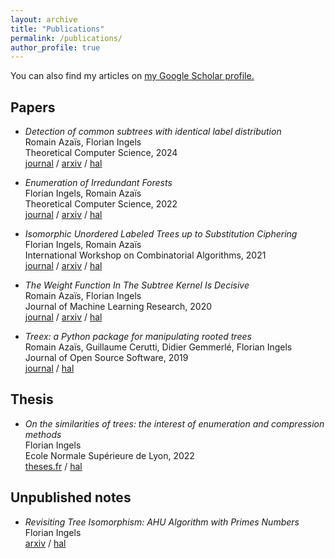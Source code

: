 ```yaml
---
layout: archive
title: "Publications"
permalink: /publications/
author_profile: true
---
```


You can also find my articles on <u><a href="https://scholar.google.com/citations?user=cnqhJj0AAAAJ">my Google Scholar profile</a>.</u>

## Papers

- *Detection of common subtrees with identical label distribution*<br>
  Romain Azaïs, Florian Ingels<br>
  Theoretical Computer Science, 2024<br>
  [journal](https://www.sciencedirect.com/science/article/abs/pii/S0304397523006795) / [arxiv](https://arxiv.org/abs/2307.13068) / [hal](https://hal.science/hal-04171279)

- *Enumeration of Irredundant Forests*<br>
  Florian Ingels, Romain Azaïs<br>
  Theoretical Computer Science, 2022<br>
  [journal](https://www.sciencedirect.com/science/article/abs/pii/S0304397522002584) / [arxiv](https://arxiv.org/abs/2003.08144) / [hal](https://hal.science/hal-02511901)

- *Isomorphic Unordered Labeled Trees up to Substitution Ciphering*<br>
  Florian Ingels, Romain Azaïs<br>
  International Workshop on Combinatorial Algorithms, 2021<br>
  [journal](https://link.springer.com/chapter/10.1007/978-3-030-79987-8_27) / [arxiv](https://arxiv.org/abs/2105.05685) / [hal](https://hal.science/hal-03227196)

- *The Weight Function In The Subtree Kernel Is Decisive*<br>
  Romain Azaïs, Florian Ingels<br>
  Journal of Machine Learning Research, 2020<br>
  [journal](https://www.jmlr.org/papers/v21/19-290.html) / [arxiv](https://arxiv.org/abs/1904.05421) / [hal](https://hal.science/hal-02097593)

- *Treex: a Python package for manipulating rooted trees*<br>
  Romain Azaïs, Guillaume Cerutti, Didier Gemmerlé, Florian Ingels<br>
  Journal of Open Source Software, 2019<br>
  [journal](https://joss.theoj.org/papers/10.21105/joss.01351) / [hal](https://hal.science/hal-02164364)

## Thesis

- *On the similarities of trees: the interest of enumeration and compression methods*<br>
  Florian Ingels<br>
  Ecole Normale Supérieure de Lyon, 2022<br>
  [theses.fr](https://www.theses.fr/2022ENSL0010) / [hal](https://theses.hal.science/tel-03908078/)

## Unpublished notes

- *Revisiting Tree Isomorphism: AHU Algorithm with Primes Numbers*<br>
  Florian Ingels<br>
  [arxiv](https://arxiv.org/abs/2309.14441) / [hal](https://hal.science/hal-04232137)
